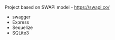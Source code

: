
Project based on SWAPI model - https://swapi.co/
 -  swagger
 -  Express
 -  Sequelize
 -  SQLite3
